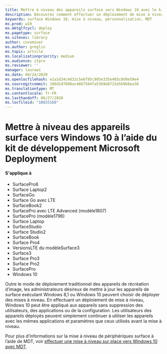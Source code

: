 ```yaml
---
title: Mettre à niveau des appareils surface vers Windows 10 avec le kit de développement Microsoft (surface)
description: Découvrez comment effectuer un déploiement de mise à niveau de Windows 10 sur vos appareils surface.
keywords: surface Windows 10, mise à niveau, personnalisation, MDT
ms.prod: w10
ms.mktglfcycl: deploy
ms.pagetype: surface
ms.sitesec: library
author: coveminer
ms.author: greglin
ms.topic: article
ms.localizationpriority: medium
ms.audience: itpro
ms.reviewer: ''
manager: laurawi
ms.date: 04/24/2020
ms.openlocfilehash: e1a1d34c4d32c5e6f95c985e335e405c0d9e59e4
ms.sourcegitcommit: 109d1d7608ac4667564fa5369e8722e569b8ea36
ms.translationtype: MT
ms.contentlocale: fr-FR
ms.lasthandoff: 06/27/2020
ms.locfileid: "10833168"
---
```

# Mettre à niveau des appareils surface vers Windows 10 à l’aide du kit de développement Microsoft Deployment

#### S'applique à
- SurfacePro6
- Surface Laptop2
- SurfaceGo
- Surface Go avec LTE
- SurfaceBook2
- SurfacePro avec LTE Advanced (modèle1807)
- SurfacePro (modèle1796)
- Surface Laptop
- SurfaceStudio
- Surface Studio2
- SurfaceBook
- Surface Pro4
- VersionsLTE du modèleSurface3
- Surface3
- Surface Pro3
- Surface Pro2
- SurfacePro
- Windows 10

Outre le mode de déploiement traditionnel des appareils de récréation d’image, les administrateurs désireux de mettre à jour les appareils de surface exécutant Windows 8,1 ou Windows 10 peuvent choisir de déployer des mises à niveau. En effectuant un déploiement de mise à niveau, Windows 10 peut être appliqué aux appareils sans suppression des utilisateurs, des applications ou de la configuration. Les utilisateurs des appareils déployés peuvent simplement continuer à utiliser les appareils avec les mêmes applications et paramètres que ceux utilisés avant la mise à niveau. 

Pour plus d’informations sur la mise à niveau de périphériques surface à l’aide de MDT, voir [effectuer une mise à niveau sur place vers Windows 10 avec MDT](https://docs.microsoft.com/windows/deployment/deploy-windows-mdt/upgrade-to-windows-10-with-the-microsoft-deployment-toolkit).

